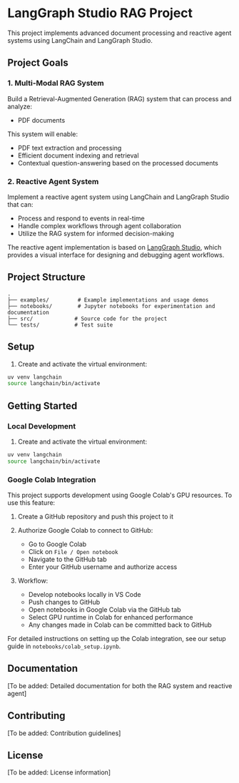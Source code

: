 # LangGraph Studio RAG Project

This project implements advanced document processing and reactive agent systems using LangChain and LangGraph Studio.

## Project Goals

### 1. Multi-Modal RAG System
Build a Retrieval-Augmented Generation (RAG) system that can process and analyze:

- PDF documents

This system will enable:
- PDF text extraction and processing
- Efficient document indexing and retrieval
- Contextual question-answering based on the processed documents

### 2. Reactive Agent System
Implement a reactive agent system using LangChain and LangGraph Studio that can:
- Process and respond to events in real-time
- Handle complex workflows through agent collaboration
- Utilize the RAG system for informed decision-making

The reactive agent implementation is based on [LangGraph Studio](https://langchain-ai.github.io/langgraph/concepts/langgraph_studio/), which provides a visual interface for designing and debugging agent workflows.

## Project Structure

```
.
├── examples/         # Example implementations and usage demos
├── notebooks/        # Jupyter notebooks for experimentation and documentation
├── src/             # Source code for the project
└── tests/           # Test suite
```

## Setup

1. Create and activate the virtual environment:
```bash
uv venv langchain
source langchain/bin/activate
```

## Getting Started

### Local Development
1. Create and activate the virtual environment:
```bash
uv venv langchain
source langchain/bin/activate
```

### Google Colab Integration
This project supports development using Google Colab's GPU resources. To use this feature:

1. Create a GitHub repository and push this project to it
2. Authorize Google Colab to connect to GitHub:
   - Go to Google Colab
   - Click on `File / Open notebook`
   - Navigate to the GitHub tab
   - Enter your GitHub username and authorize access

3. Workflow:
   - Develop notebooks locally in VS Code
   - Push changes to GitHub
   - Open notebooks in Google Colab via the GitHub tab
   - Select GPU runtime in Colab for enhanced performance
   - Any changes made in Colab can be committed back to GitHub

For detailed instructions on setting up the Colab integration, see our setup guide in `notebooks/colab_setup.ipynb`.

## Documentation

[To be added: Detailed documentation for both the RAG system and reactive agent]

## Contributing

[To be added: Contribution guidelines]

## License

[To be added: License information]
